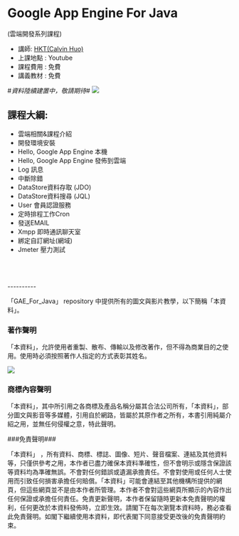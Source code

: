 # Google App Engine For Java
(雲端開發系列課程)


 * 講師: [HKT(Calvin Huo)](https://plus.google.com/106315661421751933087/posts) 
 * 上課地點 : Youtube
 * 課程費用 : 免費
 * 講義教材 : 免費

#*資料陸續建置中，敬請期待*#
![](http://i.imgur.com/Gv0fgRu.jpg)

## 課程大綱:

 * 雲端相關&課程介紹
 * 開發環境安裝
 * Hello, Google App Engine 本機
 * Hello, Google App Engine 發佈到雲端
 * Log 訊息
 * 中斷除錯
 * DataStore資料存取 (JDO)
 * DataStore資料搜尋  (JQL)
 * User 會員認證服務
 * 定時排程工作Cron
 * 發送EMAIL
 * Xmpp 即時通訊聊天室
 * 綁定自訂網址(網域)
 * Jmeter 壓力測試
 

<br>
<br>
<br>
----------

「GAE_For_Java」 repository 中提供所有的圖文與影片教學，以下簡稱「本資料」。

### 著作聲明 ###

「本資料」，允許使用者重製、散布、傳輸以及修改著作，但不得為商業目的之使用。使用時必須按照著作人指定的方式表彰其姓名。

![](http://i.imgur.com/9cfjgJo.png)

### 商標內容聲明 ###

「本資料」，其中所引用之各商標及產品名稱分屬其合法公司所有，「本資料」，部分圖文與影音等多媒體，引用自於網路，皆屬於其原作者之所有，本書引用純屬介紹之用，並無任何侵權之意，特此聲明。

###免責聲明###

「本資料」 ，所有資料、商標、標誌、圖像、短片、聲音檔案、連結及其他資料等，只僅供參考之用，本作者已盡力確保本資料準確性，但不會明示或隱含保證該等資料均為準確無誤。不會對任何錯誤或遺漏承擔責任。不會對使用或任何人士使用而引致任何損害承擔任何賠償。「本資料」可能會連結至其他機構所提供的網頁，但這些網頁並不是由本作者所管理。本作者不會對這些網頁所顯示的內容作出任何保證或承擔任何責任。免責更新聲明，本作者保留隨時更新本免責聲明的權利，任何更改於本資料發佈時，立即生效。請閣下在每次瀏覽本資料時，務必查看此免責聲明。如閣下繼續使用本資料，即代表閣下同意接受更改後的免責聲明約束。
